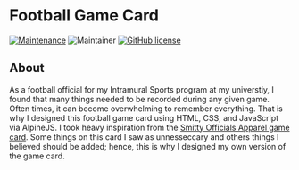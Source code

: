 # Football Game Card

<!-- ![GitHub Actions Status](https://github.com/harvanchik/tailwind-template/workflows/NodeJS%20with%20Gulp/badge.svg) -->

[![Maintenance](https://img.shields.io/badge/maintained%3F-yes-green.svg)](https://GitHub.com/harvanchik/tailwind-template/graphs/commit-activity)
![Maintainer](https://img.shields.io/badge/maintainer-harvanchik-blue)
[![GitHub license](https://img.shields.io/github/license/harvanchik/tailwind-template.svg)](https://github.com/harvanchik/tailwind-template/blob/master/LICENSE)

## About

As a football official for my Intramural Sports program at my universtiy, I found that many things needed to be recorded during any given game.  Often times, it can become overwhelming to remember everything.  That is why I designed this football game card using HTML, CSS, and JavaScript via AlpineJS.  I took heavy inspiration from the [Smitty Officials Apparel game card](https://smittyapparel.com/collections/game-cards-holders/products/acs536-throwaway-game-card-25-per-set).  Some things on this card I saw as unnesseccary and others things I believed should be added; hence, this is why I designed my own version of the game card.
